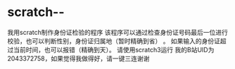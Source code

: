 # scratch--
我用scratch制作身份证检验的程序
该程序可以通过检查身份证号码最后一位进行校验，也可以判断性别，身份证归属地（暂时精确到省） 。
如果输入的身份证超过当前时间，也可以报错（精确到天）。
请使用scratch3运行
我的B站UID为2043372758，如果觉得我做得好，请一键三连谢谢
